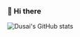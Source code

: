 ### 👋 Hi there


![Dusai's GitHub stats](https://github-readme-stats.vercel.app/api?username=stacklens&show_icons=true&theme=merko)



